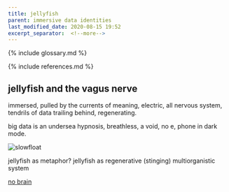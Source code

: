```yaml
---
title: jellyfish
parent: immersive data identities
last_modified_date: 2020-08-15 19:52
excerpt_separator:  <!--more-->
---
```


{% include glossary.md %}

{% include references.md %}

## jellyfish and the vagus nerve 
<!-- , a float -->

immersed, pulled by the currents of meaning, electric, all nervous system, tendrils of data trailing behind, regenerating. 

big data is an undersea hypnosis, breathless, a void, no e, phone in dark mode. 

![slowfloat](https://cdn.glitch.com/eaa18b38-3765-4c0b-8304-2af139b6b542%2FJelly-slowfloat.gif?v=1597546700884)

jellyfish as metaphor? jellyfish as regenerative (stinging) multiorganistic system

[no brain](https://www.pbs.org/wnet/nature/blog/no-brain-for-jellyfish-no-problem/)

